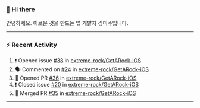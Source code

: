 ### 👋 Hi there 

안녕하세요. 이로운 것을 만드는 앱 개발자 김미주입니다. 

---
### :zap: Recent Activity

<!--START_SECTION:activity-->
1. ❗️ Opened issue [#38](https://github.com/extreme-rock/GetARock-iOS/issues/38) in [extreme-rock/GetARock-iOS](https://github.com/extreme-rock/GetARock-iOS)
2. 🗣 Commented on [#24](https://github.com/extreme-rock/GetARock-iOS/issues/24) in [extreme-rock/GetARock-iOS](https://github.com/extreme-rock/GetARock-iOS)
3. 💪 Opened PR [#36](https://github.com/extreme-rock/GetARock-iOS/pull/36) in [extreme-rock/GetARock-iOS](https://github.com/extreme-rock/GetARock-iOS)
4. ❗️ Closed issue [#20](https://github.com/extreme-rock/GetARock-iOS/issues/20) in [extreme-rock/GetARock-iOS](https://github.com/extreme-rock/GetARock-iOS)
5. 🎉 Merged PR [#35](https://github.com/extreme-rock/GetARock-iOS/pull/35) in [extreme-rock/GetARock-iOS](https://github.com/extreme-rock/GetARock-iOS)
<!--END_SECTION:activity-->

---

<!--
**compuTasha/compuTasha** is a ✨ _special_ ✨ repository because its `README.md` (this file) appears on your GitHub profile.

Here are some ideas to get you started:

- 🔭 I’m currently working on ...
- 🌱 I’m currently learning ...
- 👯 I’m looking to collaborate on ...
- 🤔 I’m looking for help with ...
- 💬 Ask me about ...
- 📫 How to reach me: ...
- 😄 Pronouns: ...
- ⚡ Fun fact: ...
-->